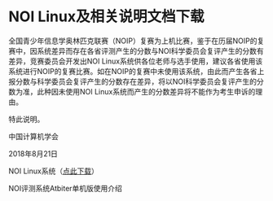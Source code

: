 # NOI Linux及相关说明文档下载

全国青少年信息学奥林匹克联赛（NOIP）复赛为上机比赛，鉴于在历届NOIP的复赛中，因系统差异而存在各省评测产生的分数与NOI科学委员会复评产生的分数有差异，竞赛委员会开发出NOI Linux系统供各位老师与选手使用，建议各省使用该系统进行NOIP的复赛比赛。如在NOIP的复赛中未使用该系统，由此而产生各省上报分数与科学委员会复评产生的分数存在差异，将以NOI科学委员会复评产生的分数为准，此种因未使用NOI Linux系统而产生的分数差异将不能作为考生申诉的理由。





特此说明。

中国计算机学会

2018年8月21日

NOI Linux系统（[点此下载](http://www.noi.cn/newsview.html?id=267&hash=BDBDBE&type=11)）

NOI评测系统Atbiter单机版使用介绍